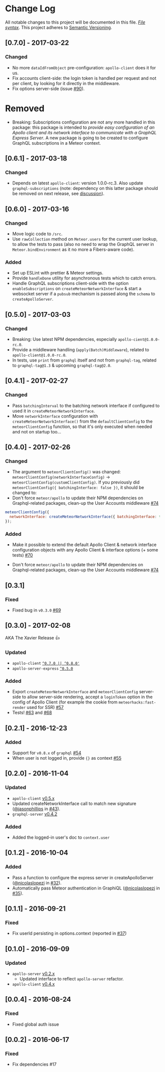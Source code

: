 # Change Log
All notable changes to this project will be documented in this file. [*File syntax*](http://keepachangelog.com/).
This project adheres to [Semantic Versioning](http://semver.org/).

## [0.7.0] - 2017-03-22
### Changed
- No more `dataIdFromObject` pre-configuration: `apollo-client` does it for us.
- Fix accounts client-side: the login token is handled per request and not per client, by looking for it directly in the middleware.
- Fix options server-side (issue [#90](https://github.com/apollographql/core-docs/issues/90)).

# Removed
- Breaking: Subscriptions configuration are not any more handled in this package: this package is intended to *provide easy configuration of an Apollo client and its network interface to communicate with a GraphQL Express Server*. A new package is going to be created to configure GraphQL subscriptions in a Meteor context.

## [0.6.1] - 2017-03-18
### Changed
- Depends on latest `apollo-client`: version 1.0.0-rc.3. Also update `graphql-subscriptions` (note: dependency on this latter package should be removed on next release, see [discussion](https://github.com/apollographql/core-docs/pull/260)).

## [0.6.0] - 2017-03-16
### Changed
- Move logic code to `/src`.
- Use `rawCollection` method on `Meteor.users` for the current user lookup, to allow the tests to pass (also no need to wrap the GraphQL server in `Meteor.bindEnvironment` as it no more a Fibers-aware code). 

### Added
- Set up ESLint with prettier & Meteor settings.
- Provide `handleDone` utility for asynchronous tests which to catch errors.
- Handle GraphQL subscriptions client-side with the option `enableSubscriptions` on `createMeteorNetworkInterface` & start a websocket server if a `pubsub` mechanism is passed along the `schema` to `createApolloServer`.

## [0.5.0] - 2017-03-03
### Changed
- Breaking: Use latest NPM dependencies, especially `apollo-cient@1.0.0-rc.0`.
- Provide a middleware handling (`apply(Batch)Middleware`), related to  `apollo-client@1.0.0-rc.0`.
- In tests, use `print` from `graphql` itself and not from `graphql-tag`, related to `graphql-tag@1.3` & upcoming `graphql-tag@2.0`.


## [0.4.1] - 2017-02-27
### Changed
- Pass `batchingInterval` to the batching network interface if configured to used it in `createMeteorNetworkInterface`.
- Move `networkInterface` configuration with `createMeteorNetworkInterface()` from the `defaultClientConfig` to the `meteorClientConfig` function, so that it's only executed when needed and not on startup too...

## [0.4.0] - 2017-02-26
### Changed

- The argument to `meteorClientConfig()` was changed: `meteorClientConfig(networkInterfaceConfig)` -> `meteorClientConfig(customClientConfig)`. If you previously did `meteorClientConfig({ batchingInterface: false })`, it should be changed to:
- Don't force `meteor/apollo` to update their NPM dependencies on Graphql-related packages, clean-up the User Accounts middleware [#74](https://github.com/apollographql/meteor-integration/pull/74)

```js
meteorClientConfig({
  networkInterface: createMeteorNetworkInterface({ batchingInterface: false })
});
```

### Added

-  Make it possible to extend the default Apollo Client & network interface configuration objects with any Apollo Client & interface options (+ some tests) [#70](https://github.com/apollographql/meteor-integration/pull/70)


- Don't force `meteor/apollo` to update their NPM dependencies on Graphql-related packages, clean-up the User Accounts middleware [#74](https://github.com/apollographql/meteor-integration/pull/74)

## [0.3.1]
### Fixed

- Fixed bug in `v0.3.0` [#69](https://github.com/apollographql/meteor-integration/issues/69)

## [0.3.0] - 2017-02-08
AKA The Xavier Release 👍

### Updated

- `apollo-client` [`^0.7.0 || ^0.8.0'`](https://github.com/apollographql/apollo-client/blob/master/CHANGELOG.md#080)
- `apollo-server-express` [`^0.5.0`](https://github.com/apollographql/graphql-server/blob/master/CHANGELOG.md#v050)

### Added

- Export `createMeteorNetworkInterface` and `meteorClientConfig` server-side to allow server-side rendering, accept a `loginToken` option in the config of Apollo Client (for example the cookie from `meteorhacks:fast-render` used for SSR) [#57](https://github.com/apollostack/meteor-integration/pull/57)
- Tests! [#63](https://github.com/apollographql/meteor-integration/pull/63) and [#68](https://github.com/apollographql/meteor-integration/pull/68)

## [0.2.1] - 2016-12-23
### Added

- Support for `v0.8.x` of `graphql` [#54](https://github.com/apollostack/meteor-integration/pull/54)
- When user is not logged in, provide `{}` as context [#55](https://github.com/apollostack/meteor-integration/pull/55)

## [0.2.0] - 2016-11-04
### Updated

- `apollo-client` [v0.5.x](https://github.com/apollostack/apollo-client/blob/master/CHANGELOG.md#v050)
- Updated createNetworkInterface call to match new signature ([@jasonphillips](https://github.com/jasonphillips) in [#43](https://github.com/apollostack/meteor-integration/pull/43)).
- `graphql-server` [v0.4.2](https://github.com/apollostack/graphql-server/blob/master/CHANGELOG.md#v042)

### Added

- Added the logged-in user's doc to `context.user`

## [0.1.2] - 2016-10-04
### Added

- Pass a function to configure the express server in createApolloServer ([@nicolaslopezj](https://github.com/nicolaslopezj) in [#32](https://github.com/apollostack/meteor-integration/pull/32)).
- Automatically pass Meteor authentication in GraphiQL ([@nicolaslopezj](https://github.com/nicolaslopezj) in [#35](https://github.com/apollostack/meteor-integration/pull/35)).

## [0.1.1] - 2016-09-21
### Fixed

- Fix userId persisting in options.context (reported in [#37](https://github.com/apollostack/meteor-integration/pull/37))

## [0.1.0] - 2016-09-09
### Updated

- `apollo-server` [v0.2.x](https://github.com/apollostack/apollo-server/blob/cc15ebfb1c9637989e09976c8416b4fd5c2b6728/CHANGELOG.md)
  - Updated interface to reflect `apollo-server` refactor.
- `apollo-client` [v0.4.x](https://github.com/apollostack/apollo-client/blob/master/CHANGELOG.md#v040)

## [0.0.4] - 2016-08-24
### Fixed

- Fixed global auth issue

## [0.0.2] - 2016-06-17
### Fixed

- Fix dependencies #17
